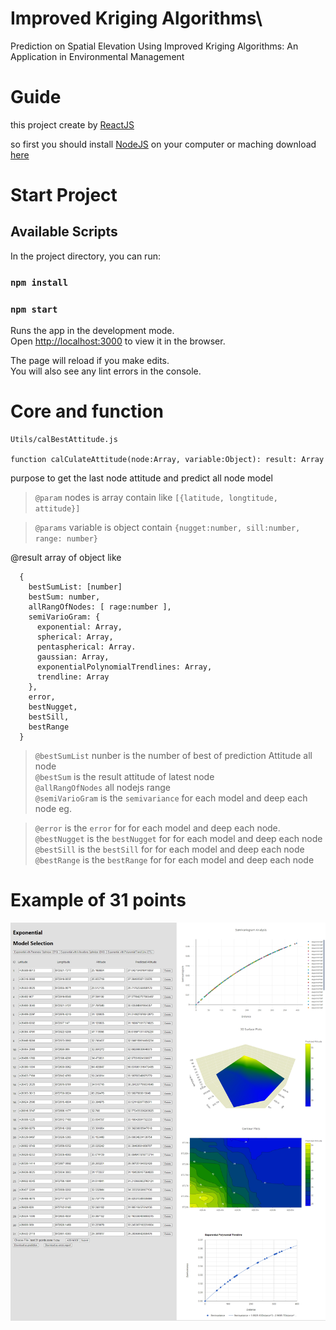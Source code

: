 # Improved Kriging Algorithms\

Prediction on Spatial Elevation Using Improved Kriging Algorithms: An Application in Environmental Management

# Guide
this project create by [ReactJS](https://reactjs.org/)

so first you should install [NodeJS](https://nodejs.org/en/) on your computer or maching
download [here](https://nodejs.org/dist/v14.17.5/node-v14.17.5.pkg) 

# Start Project

## Available Scripts

In the project directory, you can run:

### `npm install`
### `npm start`

Runs the app in the development mode.<br>
Open [http://localhost:3000](http://localhost:3000) to view it in the browser.

The page will reload if you make edits.<br>
You will also see any lint errors in the console.


# Core and function

```
Utils/calBestAttitude.js

function calCulateAttitude(node:Array, variable:Object): result: Array

```
purpose to get the last node attitude and predict all node model

> `@param` nodes is array contain like ``[{latitude, longtitude, attitude}]``

>`@params` variable is object contain `{nugget:number, sill:number, range: number}`

 @result array of object like 
 ```
   {
     bestSumList: [number] 
     bestSum: number,
     allRangOfNodes: [ rage:number ],  
     semiVarioGram: {
       exponential: Array,
       spherical: Array,
       pentaspherical: Array.
       gaussian: Array,
       exponentialPolynomialTrendlines: Array,
       trendline: Array
     },
     error,
     bestNugget,
     bestSill,
     bestRange
   }
 ```
 > `@bestSumList` nunber is the number of best of prediction Attitude all node  
 > `@bestSum`  is the result attitude of latest node  
 > `@allRangOfNodes`  all nodejs range  
 > `@semiVarioGram` is the `semivariance` for each model and deep each node eg.  

 > `@error` is the `error` for for each model and deep each node.  
 > `@bestNugget` is the `bestNugget`  for for each model and deep each node
  > `@bestSill` is the `bestSill`  for for each model and deep each node
 > `@bestRange`  is the `bestRange`  for for each model and deep each node 

# Example of 31 points
![Demo](IMG_5873.JPG)
